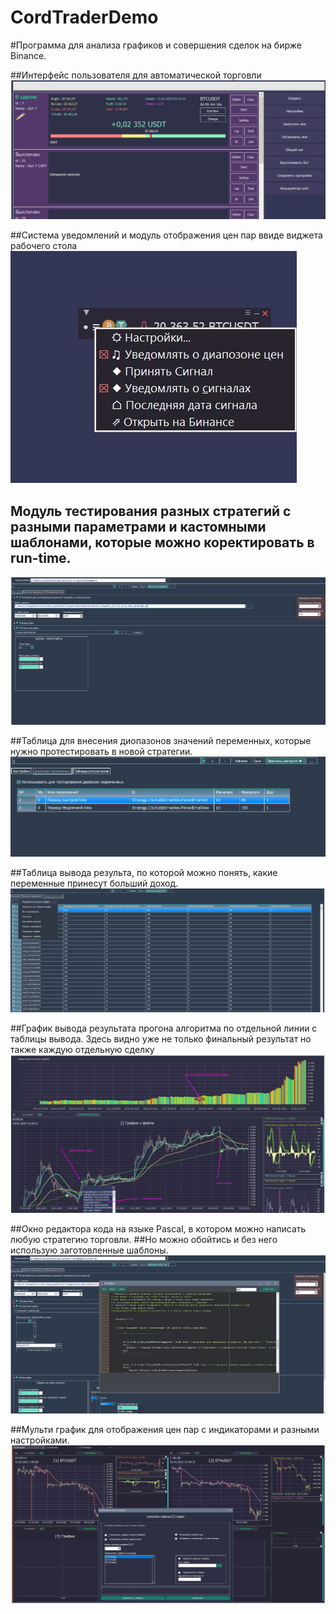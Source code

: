 # CordTraderDemo

#Программа для анализа графиков и совершения сделок на бирже Binance.

##Интерфейс пользователя для автоматической торговли
  ![Фото](/READMEFILES/1.jpg "Фото Программы")
  
##Система уведомлений и модуль отображения цен пар ввиде виджета рабочего стола
  ![Фото](/READMEFILES/2.jpg "Фото Программы")
  
## Модуль тестирования разных стратегий с разными параметрами и кастомными шаблонами, которые можно коректировать в run-time.
  ![Фото](/READMEFILES/3.jpg "Фото Программы")
  
##Таблица для внесения диопазонов значений переменных, которые нужно протестировать в новой стратегии.
  ![Фото](/READMEFILES/4.jpg "Фото Программы")  
  
##Таблица вывода результа, по которой можно понять, какие переменные принесут больший доход.
  ![Фото](/READMEFILES/5.jpg "Фото Программы")

##График вывода результата прогона алгоритма по отдельной линии с таблицы вывода.
    Здесь видно уже не только финальный результат но также каждую отдельную сделку
    ![Фото](/READMEFILES/9.jpg "Фото Программы")   
  
##Окно редактора кода на языке Pascal, в котором можно написать любую стратегию торговли.
##Но можно обойтись и без него использую заготовленные шаблоны.
  ![Фото](/READMEFILES/6.jpg "Фото Программы")  
  
  
  
##Мульти график для отображения цен пар с индикаторами и разными настройками.
  ![Фото](/READMEFILES/7.jpg "Фото Программы")  
  
